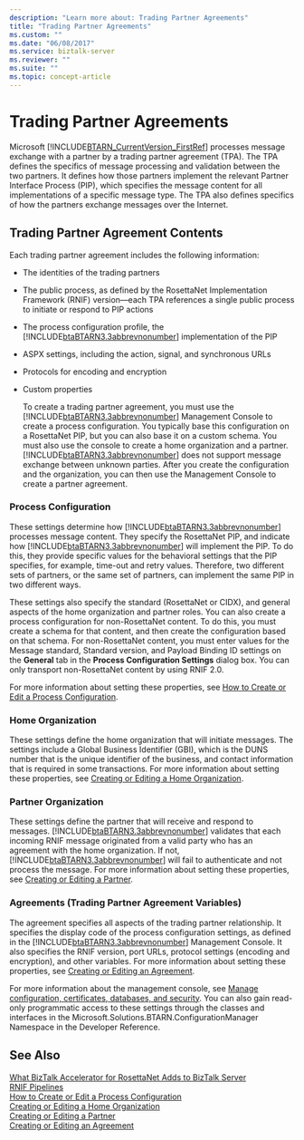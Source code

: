 ```yaml
---
description: "Learn more about: Trading Partner Agreements"
title: "Trading Partner Agreements"
ms.custom: ""
ms.date: "06/08/2017"
ms.service: biztalk-server
ms.reviewer: ""
ms.suite: ""
ms.topic: concept-article
---
```

# Trading Partner Agreements
Microsoft [!INCLUDE[BTARN_CurrentVersion_FirstRef](../../includes/btarn-currentversion-firstref-md.md)] processes message exchange with a partner by a trading partner agreement (TPA). The TPA defines the specifics of message processing and validation between the two partners. It defines how those partners implement the relevant Partner Interface Process (PIP), which specifies the message content for all implementations of a specific message type. The TPA also defines specifics of how the partners exchange messages over the Internet.  
  
## Trading Partner Agreement Contents  
 Each trading partner agreement includes the following information:  
  
- The identities of the trading partners  
  
- The public process, as defined by the RosettaNet Implementation Framework (RNIF) version—each TPA references a single public process to initiate or respond to PIP actions  
  
- The process configuration profile, the [!INCLUDE[btaBTARN3.3abbrevnonumber](../../includes/btabtarn3-3abbrevnonumber-md.md)] implementation of the PIP  
  
- ASPX settings, including the action, signal, and synchronous URLs  
  
- Protocols for encoding and encryption  
  
- Custom properties  
  
  To create a trading partner agreement, you must use the [!INCLUDE[btaBTARN3.3abbrevnonumber](../../includes/btabtarn3-3abbrevnonumber-md.md)] Management Console to create a process configuration. You typically base this configuration on a RosettaNet PIP, but you can also base it on a custom schema. You must also use the console to create a home organization and a partner. [!INCLUDE[btaBTARN3.3abbrevnonumber](../../includes/btabtarn3-3abbrevnonumber-md.md)] does not support message exchange between unknown parties. After you create the configuration and the organization, you can then use the Management Console to create a partner agreement.  
  
### Process Configuration  
 These settings determine how [!INCLUDE[btaBTARN3.3abbrevnonumber](../../includes/btabtarn3-3abbrevnonumber-md.md)] processes message content. They specify the RosettaNet PIP, and indicate how [!INCLUDE[btaBTARN3.3abbrevnonumber](../../includes/btabtarn3-3abbrevnonumber-md.md)] will implement the PIP. To do this, they provide specific values for the behavioral settings that the PIP specifies, for example, time-out and retry values. Therefore, two different sets of partners, or the same set of partners, can implement the same PIP in two different ways.  
  
 These settings also specify the standard (RosettaNet or CIDX), and general aspects of the home organization and partner roles. You can also create a process configuration for non-RosettaNet content. To do this, you must create a schema for that content, and then create the configuration based on that schema. For non-RosettaNet content, you must enter values for the Message standard, Standard version, and Payload Binding ID settings on the **General** tab in the **Process Configuration Settings** dialog box. You can only transport non-RosettaNet content by using RNIF 2.0.  
  
 For more information about setting these properties, see [How to Create or Edit a Process Configuration](../../adapters-and-accelerators/accelerator-rosettanet/how-to-create-or-edit-a-process-configuration.md).  
  
### Home Organization  
 These settings define the home organization that will initiate messages. The settings include a Global Business Identifier (GBI), which is the DUNS number that is the unique identifier of the business, and contact information that is required in some transactions. For more information about setting these properties, see [Creating or Editing a Home Organization](../../adapters-and-accelerators/accelerator-rosettanet/creating-or-editing-a-home-organization.md).  
  
### Partner Organization  
 These settings define the partner that will receive and respond to messages. [!INCLUDE[btaBTARN3.3abbrevnonumber](../../includes/btabtarn3-3abbrevnonumber-md.md)] validates that each incoming RNIF message originated from a valid party who has an agreement with the home organization. If not, [!INCLUDE[btaBTARN3.3abbrevnonumber](../../includes/btabtarn3-3abbrevnonumber-md.md)] will fail to authenticate and not process the message. For more information about setting these properties, see [Creating or Editing a Partner](../../adapters-and-accelerators/accelerator-rosettanet/creating-or-editing-a-partner.md).  
  
### Agreements (Trading Partner Agreement Variables)  
 The agreement specifies all aspects of the trading partner relationship. It specifies the display code of the process configuration settings, as defined in the [!INCLUDE[btaBTARN3.3abbrevnonumber](../../includes/btabtarn3-3abbrevnonumber-md.md)] Management Console. It also specifies the RNIF version, port URLs, protocol settings (encoding and encryption), and other variables. For more information about setting these properties, see [Creating or Editing an Agreement](../../adapters-and-accelerators/accelerator-rosettanet/creating-or-editing-an-agreement.md).  
  
 For more information about the management console, see [Manage configuration, certificates, databases, and security](manage-configuration-certificates-databases-security.md). You can also gain read-only programmatic access to these settings through the classes and interfaces in the Microsoft.Solutions.BTARN.ConfigurationManager Namespace in the Developer Reference.  
  
## See Also  
 [What BizTalk Accelerator for RosettaNet Adds to BizTalk Server](../../adapters-and-accelerators/accelerator-rosettanet/what-biztalk-accelerator-for-rosettanet-adds-to-biztalk-server.md)   
 [RNIF Pipelines](../../adapters-and-accelerators/accelerator-rosettanet/rnif-pipelines.md)   
 [How to Create or Edit a Process Configuration](../../adapters-and-accelerators/accelerator-rosettanet/how-to-create-or-edit-a-process-configuration.md)   
 [Creating or Editing a Home Organization](../../adapters-and-accelerators/accelerator-rosettanet/creating-or-editing-a-home-organization.md)   
 [Creating or Editing a Partner](../../adapters-and-accelerators/accelerator-rosettanet/creating-or-editing-a-partner.md)   
 [Creating or Editing an Agreement](../../adapters-and-accelerators/accelerator-rosettanet/creating-or-editing-an-agreement.md)

